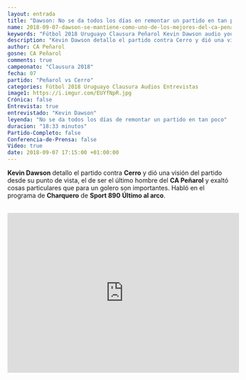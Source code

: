 ```yaml
---
layout: entrada
title: "Dawson: No se da todos los días en remontar un partido en tan poco"
name: 2018-09-07-dawson-se-mantiene-como-uno-de-los-mejores-del-ca-penarol.markdown
keywords: "Fútbol 2018 Uruguayo Clausura Peñarol Kevin Dawson audio youtube"
description: "Kevin Dawson detallo el partido contra Cerro y dió una visión del partido desde su punto de vista, el de ser el último hombre del CA Peñarol y exaltó cosas particulares que para un golero son importantes. Habló en el programa de Charquero de Sport 890 Último al arco."
author: CA Peñarol
gosne: CA Peñarol
comments: true
campeonato: "Clausura 2018"
fecha: 07
partido: "Peñarol vs Cerro"
categories: Fútbol 2018 Uruguayo Clausura Audios Entrevistas
image1: https://i.imgur.com/EUYfNpR.jpg
Crónica: false
Entrevista: true
entrevistado: "Kevin Dawson"
leyenda: "No se da todos los días de remontar un partido en tan poco"
duracion: "18:33 minutos"
Partido-Completo: false
Conferencia-de-Prensa: false
Video: true
date: 2018-09-07 17:15:00 +01:00:00
---
```


 <strong>Kevin Dawson</strong> detallo el partido contra <strong>Cerro</strong> y dió una visión del partido desde su punto de vista, el de ser el último hombre del <strong>CA Peñarol</strong> y exaltó cosas particulares que para un golero son importantes. Habló en el programa de <strong>Charquero</strong> de <strong>Sport 890</strong> <strong>Último al arco</strong>.

 <br>

 <iframe width="521" height="360" src="https://www.youtube.com/embed/txykitMbMzA" frameborder="0" allow="autoplay; encrypted-media" allowfullscreen></iframe>
